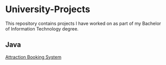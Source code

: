 # University-Projects
This repository contains projects I have worked on as part of my Bachelor of Information Technology degree.

## Java
[Attraction Booking System](https://github.com/j-afarian/University-Projects/tree/master/AttractionBookingSystem)
